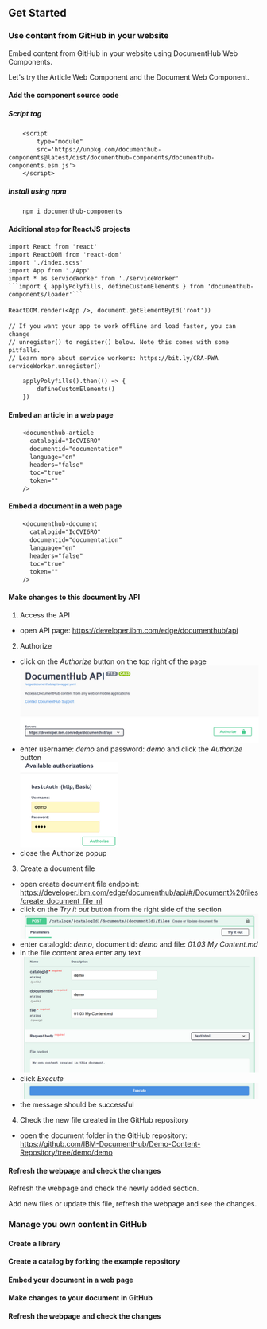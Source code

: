 ## Get Started

### Use content from GitHub in your website

Embed content from GitHub in your website using DocumentHub Web Components. 

Let's try the Article Web Component and the Document Web Component.

#### Add the component source code

##### Script tag

```
    <script 
        type="module" 
        src='https://unpkg.com/documenthub-components@latest/dist/documenthub-components/documenthub-components.esm.js'>
    </script>
```

##### Install using npm

```
    npm i documenthub-components
```

#### Additional step for ReactJS projects


    import React from 'react'
    import ReactDOM from 'react-dom'
    import './index.scss'
    import App from './App'
    import * as serviceWorker from './serviceWorker'
    ```import { applyPolyfills, defineCustomElements } from 'documenthub-components/loader'```

    ReactDOM.render(<App />, document.getElementById('root'))

    // If you want your app to work offline and load faster, you can change
    // unregister() to register() below. Note this comes with some pitfalls.
    // Learn more about service workers: https://bit.ly/CRA-PWA
    serviceWorker.unregister()

```
    applyPolyfills().then(() => {
        defineCustomElements()
    })
```


#### Embed an article in a web page


```
    <documenthub-article
      catalogid="IcCVI6RO"
      documentid="documentation"
      language="en"
      headers="false"
      toc="true"
      token=""
    />

```

#### Embed a document in a web page

```
    <documenthub-document
      catalogid="IcCVI6RO"
      documentid="documentation"
      language="en"
      headers="false"
      toc="true"
      token=""
    />
```

#### Make changes to this document by API

1. Access the API
  - open API page: https://developer.ibm.com/edge/documenthub/api
2. Authorize
  - click on the *Authorize* button on the top right of the page  
  ![Authorize](_attachments/api2_.png)
  - enter username: *demo* and password: *demo* and click the *Authorize* button  
  ![Authorize](_attachments/api6_.png)
  - close the Authorize popup
3. Create a document file
  - open create document file endpoint: https://developer.ibm.com/edge/documenthub/api/#/Document%20files/create_document_file_nl
  - click on the *Try it out* button from the right side of the section  
  ![Create file](_attachments/api3_.png)
  - enter catalogId: *demo*, documentId: *demo* and file: *01.03 My Content.md*
  - in the file content area enter any text  
  ![Create file](_attachments/api4_.png)
  - click *Execute*  
  ![Create file](_attachments/api5_.png)
  - the message should be successful
4. Check the new file created in the GitHub repository
  - open the document folder in the GitHub repository: https://github.com/IBM-DocumentHub/Demo-Content-Repository/tree/demo/demo

#### Refresh the webpage and check the changes

Refresh the webpage and check the newly added section.

Add new files or update this file, refresh the webpage and see the changes.


### Manage you own content in GitHub

#### Create a library

#### Create a catalog by forking the example repository

#### Embed your document in a web page

#### Make changes to your document in GitHub

#### Refresh the webpage and check the changes

